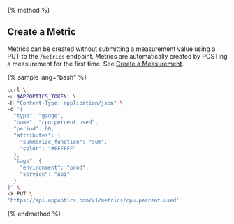 {% method %}

## Create a Metric

Metrics can be created without submitting a measurement value using a PUT to the `/metrics` endpoint.
Metrics are automatically created by POSTing a measurement for the first time. See [Create a Measurement](#create-a-measurement).

{% sample lang="bash" %}
```bash
curl \
-u $APPOPTICS_TOKEN: \
-H "Content-Type: application/json" \
-d '{
  "type": "gauge",
  "name": "cpu.percent.used",
  "period": 60,
  "attributes": {
    "summarize_function": "sum",
    "color": "#FFFFFF"
  },
  "tags": {
    "environment": "prod",
    "service": "api"
  }
}' \
-X PUT \
'https://api.appoptics.com/v1/metrics/cpu.percent.used'
```

{% endmethod %}